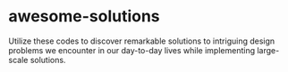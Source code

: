 # awesome-solutions
Utilize these codes to discover remarkable solutions to intriguing design problems we encounter in our day-to-day lives while implementing large-scale solutions.
